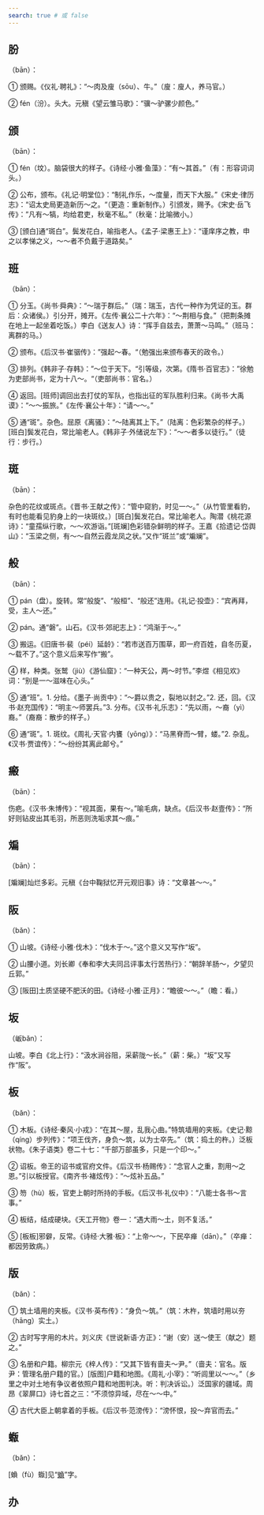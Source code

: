 ```yaml
---
search: true # 或 false
---
```


## 肦

（bān）：

➀ 颁赐。《仪礼·聘礼》：“～肉及廋（sōu）、牛。”（廋：廋人，养马官。）

➁ fén（汾）。头大。元稹《望云雏马歌》：“骥～驴骡少颜色。”

## 颁

（bān）：

➀ fén（坟）。脑袋很大的样子。《诗经·小雅·鱼藻》：“有～其首。”（有：形容词词头。）

➁ 公布，颁布。《礼记·明堂位》：“制礼作乐，～度量，而天下大服。”《宋史·律历志》：“诏太史局更造新历～之。“（更造：重新制作。）引颁发，赐予。《宋史·岳飞传》：”凡有～犒，均给君吏，秋毫不私。”（秋毫：比喻微小。）

➂ [颁白]通“斑白”。鬓发花白，喻指老人。《孟子·梁惠王上》：“谨庠序之教，申之以孝悌之义，～～者不负戴于道路矣。”

## 班

（bān）：

➀ 分玉。《尚书·舜典》：“～瑞于群后。”（瑞：瑞玉，古代一种作为凭证的玉。群后：众诸侯。）引分开，摊开。《左传·襄公二十六年》：“～荆相与食。”（把荆条摊在地上一起坐着吃饭。）李白《送友人》诗：“挥手自兹去，萧萧～马鸣。”（班马：离群的马。）

➁ 颁布。《后汉书·崔骃传》：”强起～春。“（勉强出来颁布春天的政令。）

➂ 排列。《韩非子·存韩》：”～位于天下。“引等级，次第。《隋书·百官志》：”徐勉为吏部尚书，定为十八～。“（吏部尚书：官名。）

➃ 返回。[班师]调回出去打仗的军队，也指出征的军队胜利归来。《尚书·大禹谟》：“～～振旅。”《左传·襄公十年》：“请～～。”

➄ 通“斑”。杂色。屈原《离骚》：“～陆离其上下。”（陆离：色彩繁杂的样子。）[班白]鬓发花白，常比喻老人。《韩非子·外储说左下》：“～～者多以徒行。”（徒行：步行。）

## 斑

（bān）：

杂色的花纹或斑点。《晋书·王献之传》：“管中窥豹，时见一～。”（从竹管里看豹，有时也能看见豹身上的一块斑纹。）[斑白]鬓发花白。常比喻老人。陶潜《桃花源诗》：“童孺纵行歌，～～欢游诣。”[斑斓]色彩错杂鲜明的样子。王嘉《拾遗记·岱舆山》：“玉梁之侧，有～～自然云霞龙凤之状。”又作“斑兰”或“斒斓”。

## 般

（bān）：

➀ pán（盘）。旋转。常“般旋”、“般桓”、“般还”连用。《礼记·投壶》：“宾再拜，受，主人～还。”

➁ pán。通“磐”。山石。《汉书·郊祀志上》：“鸿渐于～。”

➂ 搬运。《旧唐书·裴（péi）延龄》：“若市送百万围草，即一府百姓，自冬历夏，～载不了。”这个意义后来写作“搬”。

➃ 样，种类。张鹫（jiù）《游仙窟》：“一种天公，两～时节。”李煜《相见欢》词：“别是一～滋味在心头。”

➄ 通“班”。1. 分给。《墨子·尚贡中》：“～爵以贵之，裂地以封之。”2. 还，回。《汉书·赵充国传》：“明主～师罢兵。”3. 分布。《汉书·礼乐志》：“先以雨，～裔（yì）裔。”（裔裔：散步的样子。）

➅ 通“斑”。1. 斑纹。《周礼·天官·内饔（yōng）》：“马黑脊而～臂，蝼。”2. 杂乱。《汉书·贾谊传》：“～纷纷其离此邮兮。”

## 瘢

（bān）：

伤疤。《汉书·朱博传》：“视其面，果有～。”喻毛病，缺点。《后汉书·赵壹传》：“所好则钻皮出其毛羽，所恶则洗垢求其～痕。”

## 斒

（bān）：

[斒斓]灿烂多彩。元稹《台中鞠狱忆开元观旧事》诗：“文章甚～～。”

## 阪

（bǎn）：

➀ 山坡。《诗经·小雅·伐木》：“伐木于～。”这个意义又写作“坂”。

➁ 山腰小道。刘长卿《奉和李大夫同吕评事太行苦热行》：“朝辞羊肠～，夕望贝丘郭。”

➂ [阪田]土质坚硬不肥沃的田。《诗经·小雅·正月》：“瞻彼～～。”（瞻：看。）

## 坂

（岅bǎn）：

山坡。李白《北上行》：“汲水涧谷阻，采薪陇～长。”（薪：柴。）“坂”又写作“阪”。

## 板

（bǎn）：

➀ 木板。《诗经·秦风·小戎》：“在其～屋，乱我心曲。”特筑墙用的夹板。《史记·黥（qíng）步列传》：“项王伐齐，身负～筑，以为士卒先。”（筑：捣土的杵。）泛板状物。《朱子语类》卷二十七：“千部万部虽多，只是一个印～。”

➁ 诏板。帝王的诏书或官府文件。《后汉书·杨赐传》：“念官人之重，割用～之恩。”引以板授官。《南齐书·褚炫传》：“～炫补五品。”

➂ 笏（hù）板，官吏上朝时所持的手板。《后汉书·礼仪中》：“八能士各书～言事。”

➃ 板结，结成硬块。《天工开物》卷一：“遇大雨～土，则不复活。”

➄ [板板]邪僻，反常。《诗经·大雅·板》：“上帝～～，下民卒瘅（dān）。”（卒瘅：都因劳致病。）

## 版

（bǎn）：

➀ 筑土墙用的夹板。《汉书·英布传》：“身负～筑。”（筑：木杵，筑墙时用以夯（hāng）实土。）

➁ 古时写字用的木片。刘义庆《世说新语·方正》：“谢（安）送～使王（献之）题之。”

➂ 名册和户籍。柳宗元《梓人传》：“又其下皆有啬夫～尹。”（啬夫：官名。版尹：管理名册户籍的官。）[版图]户籍和地图。《周礼·小宰》：“听闾里以～～。”（乡里之中对土地有争议者依照户籍和地图判决。听：判决诉讼。）泛国家的疆域。周昂《翠屏口》诗七首之三：“不须惊异域，尽在～～中。”

➃ 古代大臣上朝拿着的手板。《后汉书·范滂传》：“滂怀恨，投～弃官而去。”

## 蝂

（bǎn）：

[蝜（fù）蝂]见“[蝜](../F/fu#蝜)”字。

## 办